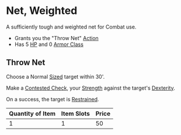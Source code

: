 # Net, Weighted

A sufficiently tough and weighted net for Combat use.

- Grants you the "Throw Net" [Action](../../../Game%20Procedures/Core%20Procedures/Action.md)
- Has 5 [HP](../../../../Player%20Characters/Derived%20Statistics/Health%20Points.md) and 0 [Armor Class](../../../../Player%20Characters/Derived%20Statistics/Armor%20Class.md)

## Throw Net

Choose a Normal [Sized](../../../Game%20Procedures/Combat/Movement.md#Sizes) target within 30'.

Make a [Contested Check](../../../Game%20Procedures/Core%20Procedures/Check.md#Contested%20Check), your [Strength](../../../../Player%20Characters/Chosen%20Statistics/Strength.md) against the target's [Dexterity](../../../../Player%20Characters/Chosen%20Statistics/Dexterity.md).

On a success, the target is [Restrained](../../../Game%20Procedures/Conditions/Restrained.md).

| Quantity of Item | Item Slots | Price |
| ---------------- | ---------- | ----- |
| 1                | 1          | 50    |
